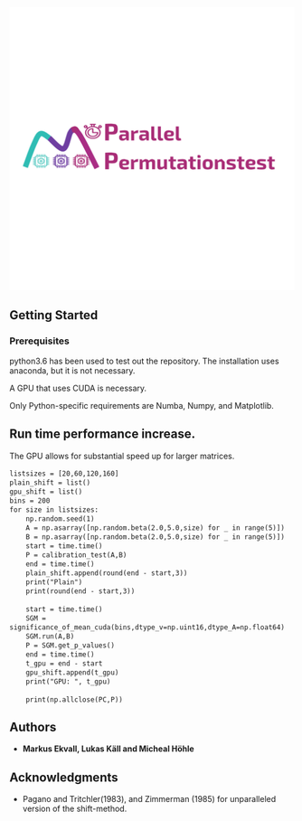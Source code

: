 <img src="/images/parallel_perm_crop.svg" width="700" height="500">

## Getting Started

### Prerequisites

python3.6 has been used to test out the repository. The installation uses anaconda, but it is not necessary.

A GPU that uses CUDA is necessary.

Only Python-specific requirements are Numba, Numpy, and Matplotlib.

## Run time performance increase.

The GPU allows for substantial speed up for larger matrices.

```
listsizes = [20,60,120,160]
plain_shift = list()
gpu_shift = list()
bins = 200
for size in listsizes:
    np.random.seed(1)
    A = np.asarray([np.random.beta(2.0,5.0,size) for _ in range(5)])
    B = np.asarray([np.random.beta(2.0,5.0,size) for _ in range(5)])
    start = time.time()
    P = calibration_test(A,B)
    end = time.time()
    plain_shift.append(round(end - start,3))
    print("Plain")
    print(round(end - start,3))
    
    start = time.time()
    SGM = significance_of_mean_cuda(bins,dtype_v=np.uint16,dtype_A=np.float64)
    SGM.run(A,B)
    P = SGM.get_p_values()
    end = time.time()
    t_gpu = end - start
    gpu_shift.append(t_gpu)
    print("GPU: ", t_gpu)
    
    print(np.allclose(PC,P))
```


<!-- ![alt text](/images/parallel_perm.svg){:height="700px" width="400px"} -->


## Authors

* **Markus Ekvall, Lukas Käll and Micheal Höhle** 

## Acknowledgments

* Pagano and Tritchler(1983), and Zimmerman (1985) for unparalleled version of the shift-method.

